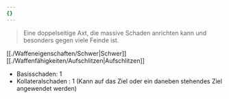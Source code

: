 ```yaml
---
{}
---
```

>Eine doppelseitige Axt, die massive Schaden anrichten kann und besonders gegen viele Feinde ist.  
  
[[./Waffeneigenschaften/Schwer|Schwer]] [[./Waffenfähigkeiten/Aufschlitzen|Aufschlitzen]]  
  
- Basisschaden: 1  
- Kollateralschaden : 1 (Kann auf das Ziel oder ein daneben stehendes Ziel angewendet werden)